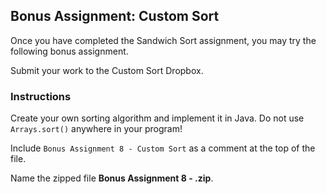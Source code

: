 ## Bonus Assignment: Custom Sort

Once you have completed the Sandwich Sort assignment, you may try the following bonus assignment.

Submit your work to the Custom Sort Dropbox.

### Instructions  
Create your own sorting algorithm and implement it in Java. Do not use `Arrays.sort()` anywhere in your program!

Include `Bonus Assignment 8 - Custom Sort` as a comment at the top of the file. 

Name the zipped file **Bonus Assignment 8 - <insert your name here>.zip**.
